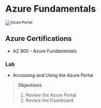 # Azure Fundamentals
<small>![Azure Portal](https://portal.azure.com/#home)</small>

## Azure Certifications
- AZ 900 - Azure Fundamentals

### Lab 
- Accessing and Using the Azure Portal
> __Objectives__
> 1. Review the Azure Portal
> 2. Review the Dashboard